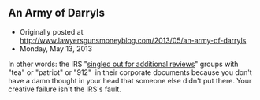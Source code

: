 ## An Army of Darryls

 * Originally posted at http://www.lawyersgunsmoneyblog.com/2013/05/an-army-of-darryls
 * Monday, May 13, 2013

In other words: the IRS "[singled out for additional reviews](http://www.nationalreview.com/corner/347950/mistakes-were-made)"  groups with "tea" or "patriot" or "912"  in their corporate documents  because you don't have a damn thought in your head that someone else  didn't put there. Your creative failure isn't the IRS's fault.